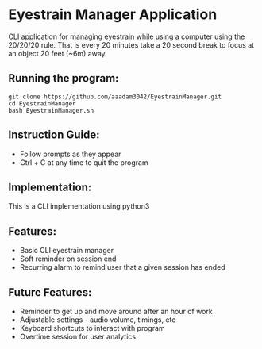 # Eyestrain Manager Application #

CLI application for managing eyestrain while using a computer using the 20/20/20 rule. 
That is every 20 minutes take a 20 second break to focus at an object 20 feet (~6m) away.

## Running the program: ##
```
git clone https://github.com/aaadam3042/EyestrainManager.git
cd EyestrainManager
bash EyestrainManager.sh
```

## Instruction Guide: ##
- Follow prompts as they appear
- Ctrl + C at any time to quit the program

## Implementation: ##
This is a CLI implementation using python3


## Features: ##
- Basic CLI eyestrain manager
- Soft reminder on session end
- Recurring alarm to remind user that a given session has ended

## Future Features: ##
- Reminder to get up and move around after an hour of work
- Adjustable settings - audio volume, timings, etc
- Keyboard shortcuts to interact with program
- Overtime session for user analytics
